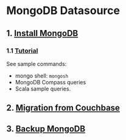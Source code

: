 # MongoDB Datasource

## 1. [Install MongoDB](./MONGO.INSTALL.md)

### 1.1 [Tutorial](./MONGO.GUIDE.md)
See sample commands:
- mongo shell:  `mongosh`
- MongoDB Compass queries
- Scala sample queries.

## 2. [Migration from Couchbase](migration/README.md)

## 3. [Backup MongoDB](./MONGO.BACKUP.md)
